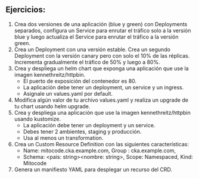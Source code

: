 ## **Ejercicios:**

1. Crea dos versiones de una aplicación (blue y green) con Deployments separados, configura un Service para enrutar el tráfico solo a la versión blue y luego actualiza el Service para enrutar el tráfico a la versión green.
2. Crea un Deployment con una versión estable. Crea un segundo Deployment con la versión canary pero con solo el 10% de las réplicas. Incrementa gradualmente el tráfico de 50% y luego a 80%.
3. Crea y despliega un helm chart que exponga una aplicación que use la imagen kennethreitz/httpbin.
   * El puerto de exposición del contenedor es 80.
   * La aplicación debe tener un deployment, un service y un ingress.
   * Asignale un values.yaml por default.
4. Modifica algún valor de tu archivo values.yaml y realiza un upgrade de tu chart usando helm upgrade.
5. Crea y despliega una aplicación que use la imagen kennethreitz/httpbin usando kustomize.
   * La aplicación debe tener un deployment y un service.
   * Debes tener 2 ambientes, staging y producción.
   * Usa al menos un transformation.
6. Crea un Custom Resource Definition con las siguientes características:
   * Name: mitocode.cka.example.com, Group : cka.example.com, 
   * Schema: <pais: string><nombre: string>, Scope: Namespaced, Kind: Mitocode
7. Genera un manifiesto YAML para desplegar un recurso del CRD.